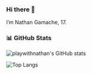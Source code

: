 ### Hi there 👋

I’m Nathan Gamache, 17.

### 📊 GitHub Stats

![playwithnathan's GitHub stats](https://github-readme-stats.vercel.app/api?username=playwithnathan&show_icons=true&count_private=true&theme=dark)

![Top Langs](https://github-readme-stats.vercel.app/api/top-langs/?username=playwithnathan&theme=dark)
